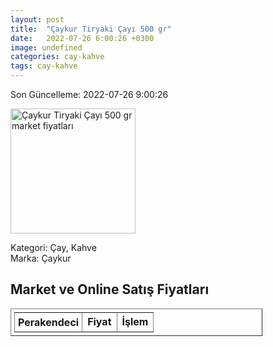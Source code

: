 ```yaml
---
layout: post
title:  "Çaykur Tiryaki Çayı 500 gr"
date:   2022-07-26 6:00:26 +0300
image: undefined
categories: cay-kahve
tags: cay-kahve
---
```


Son Güncelleme: 2022-07-26 9:00:26

<img src="undefined" width="200" alt="Çaykur Tiryaki Çayı 500 gr market fiyatları" />

Kategori: Çay, Kahve
<br />
Marka: Çaykur

<h2>Market ve Online Satış Fiyatları</h2>

<table border="1" style="padding: 5px;width:80%;">
  <tr>
    <td style="padding: 5px;"><strong>Perakendeci</strong></td>
    <td><strong>Fiyat</strong></td>
    <td><strong>İşlem</strong></td>
  </tr>
  
</table>
